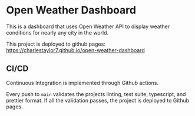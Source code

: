 # Open Weather Dashboard

This is a dashboard that uses Open Weather API to display weather conditions for nearly any city in the world.

This project is deployed to github pages: https://charlestaylor7.github.io/open-weather-dashboard


## CI/CD
Continuous Integration is implemented through Github actions.

Every push to `main` validates the projects linting, test suite, typescript, and prettier format.
If all the validation passes, the project is deployed to Github pages.
